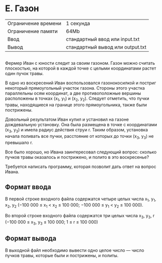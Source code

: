 <div class="problem-statement">
   <div class="header">
      <h1 class="title">E. Газон</h1>
      <table>
         <tr class="time-limit">
            <td class="property-title">Ограничение времени</td>
            <td>1&nbsp;секунда</td>
         </tr>
         <tr class="memory-limit">
            <td class="property-title">Ограничение памяти</td>
            <td>64Mb</td>
         </tr>
         <tr class="input-file">
            <td class="property-title">Ввод</td>
            <td colspan="1">стандартный ввод или input.txt</td>
         </tr>
         <tr class="output-file">
            <td class="property-title">Вывод</td>
            <td colspan="1">стандартный вывод или output.txt</td>
         </tr>
      </table>
   </div>
   <h2></h2>
   <div class="legend"><span style="">
         <p>Фермер Иван с юности следит за своим газоном. Газон можно считать плоскостью, на которой в каждой точке с целыми координатами
            растет один пучок травы.
         </p></span><p>В одно из воскресений Иван воспользовался газонокосилкой и постриг некоторый прямоугольный участок газона. Стороны этого участка
         параллельны осям координат, а две противоположные вершины расположены в точках (<span class="tex-math-text">x<sub>1</sub></span>, <span class="tex-math-text">y<sub>1</sub></span>) и (<span class="tex-math-text">x<sub>2</sub></span>, <span class="tex-math-text">y<sub>2</sub></span>). Следует отметить, что пучки травы, находящиеся на границе этого прямоугольника, также были пострижены.
      </p>
      <p>Довольный результатом Иван купил и установил на газоне дождевальную установку. Она была размещена в точке с координатами (<span class="tex-math-text">x<sub>3</sub></span>, <span class="tex-math-text">y<sub>3</sub></span>) и имела радиус действия струи r. Таким образом, установка начала поливать все пучки, расстояние от которых до точки (<span class="tex-math-text">x<sub>3</sub></span>, <span class="tex-math-text">y<sub>3</sub></span>) не превышало r.
      </p>
      <p>Все было хорошо, но Ивана заинтересовал следующий вопрос: сколько пучков травы оказалось и пострижено, и полито в это воскресенье?</p>
      <p>Требуется написать программу, которая позволит дать ответ на вопрос Ивана.</p>
   </div>
   <h2>Формат ввода</h2>
   <div class="input-specification"><span style="">
         <p>В первой строке входного файла содержатся четыре целых числа <span class="tex-math-text">x<sub>1</sub>, y<sub>1</sub>, x<sub>2</sub>, y<sub>2</sub></span> (−100 000 ≤ <span class="tex-math-text">x<sub>1</sub> &lt; x<sub>2</sub></span> ≤ 100 000; −100 000 ≤ <span class="tex-math-text">y<sub>1</sub> &lt; y<sub>2</sub></span> ≤ 100 000).
         </p></span><p>Во второй строке входного файла содержатся три целых числа <span class="tex-math-text">x<sub>3</sub>, y<sub>3</sub></span>, r (−100 000 ≤ <span class="tex-math-text">x<sub>3</sub>, y<sub>3</sub></span> ≤ 100 000; 1 ≤ r ≤ 100 000)
      </p>
   </div>
   <h2>Формат вывода</h2>
   <div class="output-specification"><span style="">
         <p>В выходной файл необходимо вывести одно целое число — число пучков травы, которые были и пострижены, и политы.</p></span><p></p>
   </div>
